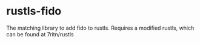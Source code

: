 # rustls-fido

The matching library to add fido to rustls. Requires a modified rustls, which can be found at 7ritn/rustls
